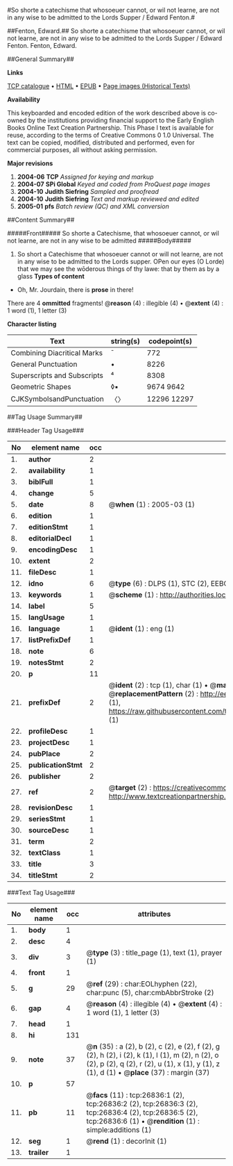 #So shorte a catechisme that whosoeuer cannot,  or wil not learne, are not in any wise to be admitted to the Lords Supper / Edward Fenton.#

##Fenton, Edward.##
So shorte a catechisme that whosoeuer cannot,  or wil not learne, are not in any wise to be admitted to the Lords Supper / Edward Fenton.
Fenton, Edward.

##General Summary##

**Links**

[TCP catalogue](http://www.ota.ox.ac.uk/tcp/)  • 
[HTML](http://tei.it.ox.ac.uk/tcp/Texts-HTML/free/A00/A00652.html)  • 
[EPUB](http://tei.it.ox.ac.uk/tcp/Texts-EPUB/free/A00/A00652.epub) • 
[Page images (Historical Texts)](https://data.historicaltexts.jisc.ac.uk/view?pubId=eebo-23727075e&pageId=eebo-23727075e-26836-1)

**Availability**

This keyboarded and encoded edition of the
	       work described above is co-owned by the institutions
	       providing financial support to the Early English Books
	       Online Text Creation Partnership. This Phase I text is
	       available for reuse, according to the terms of Creative
	       Commons 0 1.0 Universal. The text can be copied,
	       modified, distributed and performed, even for
	       commercial purposes, all without asking permission.

**Major revisions**

1. __2004-06__ __TCP__ *Assigned for keying and markup*
1. __2004-07__ __SPi Global__ *Keyed and coded from ProQuest page images*
1. __2004-10__ __Judith Siefring__ *Sampled and proofread*
1. __2004-10__ __Judith Siefring__ *Text and markup reviewed and edited*
1. __2005-01__ __pfs__ *Batch review (QC) and XML conversion*

##Content Summary##

#####Front#####
So shorte a Catechisme, that whosoeuer cannot, or wil not learne, are not in any wise to be admitted
#####Body#####

1. So short a Catechisme that whosoeuer cannot or will not learne, are not in any wise to be admitted to the Lords supper.
OPen our eyes (O Lorde) that we may see the wōderous things of thy lawe: that by them as by a glass
**Types of content**

  * Oh, Mr. Jourdain, there is **prose** in there!

There are 4 **ommitted** fragments! 
 @__reason__ (4) : illegible (4)  •  @__extent__ (4) : 1 word (1), 1 letter (3)

**Character listing**


|Text|string(s)|codepoint(s)|
|---|---|---|
|Combining             Diacritical Marks|̄|772|
|General Punctuation|•|8226|
|Superscripts             and Subscripts|⁴|8308|
|Geometric Shapes|◊▪|9674 9642|
|CJKSymbolsandPunctuation|〈〉|12296 12297|

##Tag Usage Summary##

###Header Tag Usage###

|No|element name|occ|attributes|
|---|---|---|---|
|1.|__author__|2||
|2.|__availability__|1||
|3.|__biblFull__|1||
|4.|__change__|5||
|5.|__date__|8| @__when__ (1) : 2005-03 (1)|
|6.|__edition__|1||
|7.|__editionStmt__|1||
|8.|__editorialDecl__|1||
|9.|__encodingDesc__|1||
|10.|__extent__|2||
|11.|__fileDesc__|1||
|12.|__idno__|6| @__type__ (6) : DLPS (1), STC (2), EEBO-CITATION (1), OCLC (1), VID (1)|
|13.|__keywords__|1| @__scheme__ (1) : http://authorities.loc.gov/ (1)|
|14.|__label__|5||
|15.|__langUsage__|1||
|16.|__language__|1| @__ident__ (1) : eng (1)|
|17.|__listPrefixDef__|1||
|18.|__note__|6||
|19.|__notesStmt__|2||
|20.|__p__|11||
|21.|__prefixDef__|2| @__ident__ (2) : tcp (1), char (1)  •  @__matchPattern__ (2) : ([0-9\-]+):([0-9IVX]+) (1), (.+) (1)  •  @__replacementPattern__ (2) : http://eebo.chadwyck.com/downloadtiff?vid=$1&page=$2 (1), https://raw.githubusercontent.com/textcreationpartnership/Texts/master/tcpchars.xml#$1 (1)|
|22.|__profileDesc__|1||
|23.|__projectDesc__|1||
|24.|__pubPlace__|2||
|25.|__publicationStmt__|2||
|26.|__publisher__|2||
|27.|__ref__|2| @__target__ (2) : https://creativecommons.org/publicdomain/zero/1.0/ (1), http://www.textcreationpartnership.org/docs/. (1)|
|28.|__revisionDesc__|1||
|29.|__seriesStmt__|1||
|30.|__sourceDesc__|1||
|31.|__term__|2||
|32.|__textClass__|1||
|33.|__title__|3||
|34.|__titleStmt__|2||


###Text Tag Usage###

|No|element name|occ|attributes|
|---|---|---|---|
|1.|__body__|1||
|2.|__desc__|4||
|3.|__div__|3| @__type__ (3) : title_page (1), text (1), prayer (1)|
|4.|__front__|1||
|5.|__g__|29| @__ref__ (29) : char:EOLhyphen (22), char:punc (5), char:cmbAbbrStroke (2)|
|6.|__gap__|4| @__reason__ (4) : illegible (4)  •  @__extent__ (4) : 1 word (1), 1 letter (3)|
|7.|__head__|1||
|8.|__hi__|131||
|9.|__note__|37| @__n__ (35) : a (2), b (2), c (2), e (2), f (2), g (2), h (2), i (2), k (1), l (1), m (2), n (2), o (2), p (2), q (2), r (2), u (1), x (1), y (1), z (1), d (1)  •  @__place__ (37) : margin (37)|
|10.|__p__|57||
|11.|__pb__|11| @__facs__ (11) : tcp:26836:1 (2), tcp:26836:2 (2), tcp:26836:3 (2), tcp:26836:4 (2), tcp:26836:5 (2), tcp:26836:6 (1)  •  @__rendition__ (1) : simple:additions (1)|
|12.|__seg__|1| @__rend__ (1) : decorInit (1)|
|13.|__trailer__|1||
